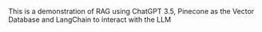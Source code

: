 This is a demonstration of RAG using ChatGPT 3.5, Pinecone as the Vector Database and LangChain to interact with the LLM
